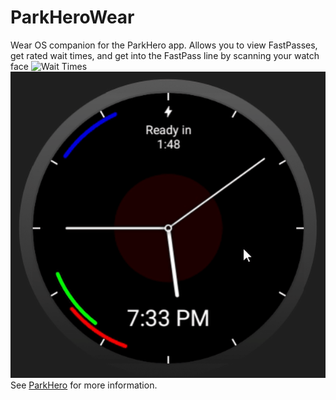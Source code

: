 # ParkHeroWear
Wear OS companion for the ParkHero app.  Allows you to view FastPasses, get rated wait times, and get into the FastPass line by scanning your watch face
![Wait Times](/rdme/wait.gif)
![FastPasses](/rdme/fastpasses.gif)
See [ParkHero](https://github.com/Jester565/ParkHero) for more information.
